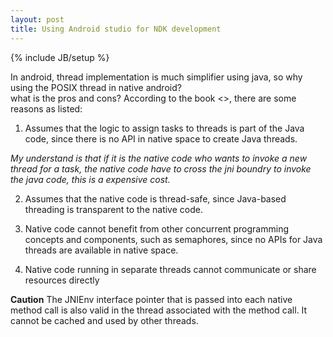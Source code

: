 ```yaml
---
layout: post
title: Using Android studio for NDK development
---
```

{% include JB/setup %}

In android, thread implementation is much simplifier using java, so why using the POSIX thread in native android?  
what is the pros and cons? According to the book <<Pro Android C with NDK>>, there are some reasons as listed:  

1. Assumes that the logic to assign tasks to threads is part of the Java code, since
there is no API in native space to create Java threads.  

<i>My understand is that if it is the native code who wants to invoke a new thread for a task, the native code have to cross the jni boundry to invoke the java code, this is a expensive cost.</i>  

2. Assumes that the native code is thread-safe, since Java-based threading is
transparent to the native code.  

3. Native code cannot benefit from other concurrent programming concepts and
components, such as semaphores, since no APIs for Java threads are available
in native space.  

4. Native code running in separate threads cannot communicate or share
resources directly  
  

 






__Caution__  The JNIEnv interface pointer that is passed into each native method call is also valid in the
thread associated with the method call. It cannot be cached and used by other threads.
